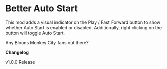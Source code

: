 ﻿# Better Auto Start

This mod adds a visual indicator on the Play / Fast Forward button to show whether Auto Start is enabled or disabled.
Additionally, right clicking on the button will toggle Auto Start.

Any Bloons Monkey City fans out there?

**Changelog**

v1.0.0 Release
